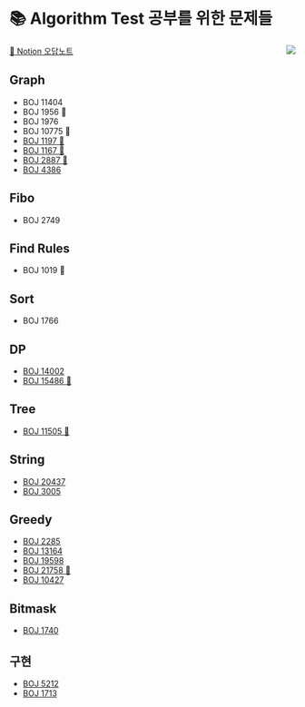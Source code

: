 # 📚 Algorithm Test 공부를 위한 문제들 

<img align='right' src="http://mazassumnida.wtf/api/v2/generate_badge?boj=kny8092">



[📓 Notion 오답노트](https://www.notion.so/061e1920a0e84ff08e28f7d8356a984c?v=620df51b7db84f0996e5decba210ee73)



## Graph
+ BOJ 11404
+ BOJ 1956 🤔
+ BOJ 1976
+ BOJ 10775 🤔
+ [BOJ 1197 🤔](https://github.com/NaayoungKwon/AlgorithmStudy/tree/main/%EB%B0%B1%EC%A4%80/Gold/1197.%E2%80%85%EC%B5%9C%EC%86%8C%E2%80%85%EC%8A%A4%ED%8C%A8%EB%8B%9D%E2%80%85%ED%8A%B8%EB%A6%AC)
+ [BOJ 1167 🤔](https://github.com/NaayoungKwon/AlgorithmStudy/tree/main/%EB%B0%B1%EC%A4%80/Gold/1167.%E2%80%85%ED%8A%B8%EB%A6%AC%EC%9D%98%E2%80%85%EC%A7%80%EB%A6%84)
+ [BOJ 2887 🤔](https://github.com/NaayoungKwon/AlgorithmStudy/tree/main/%EB%B0%B1%EC%A4%80/Platinum/2887.%E2%80%85%ED%96%89%EC%84%B1%E2%80%85%ED%84%B0%EB%84%90)
+ [BOJ 4386](https://github.com/NaayoungKwon/AlgorithmStudy/tree/main/%EB%B0%B1%EC%A4%80/Gold/4386.%E2%80%85%EB%B3%84%EC%9E%90%EB%A6%AC%E2%80%85%EB%A7%8C%EB%93%A4%EA%B8%B0)

## Fibo
+ BOJ 2749

## Find Rules
+ BOJ 1019 🤔

## Sort
+ BOJ 1766

## DP
+ [BOJ 14002](https://github.com/NaayoungKwon/AlgorithmStudy/tree/main/%EB%B0%B1%EC%A4%80/Gold/14002.%E2%80%85%EA%B0%80%EC%9E%A5%E2%80%85%EA%B8%B4%E2%80%85%EC%A6%9D%EA%B0%80%ED%95%98%EB%8A%94%E2%80%85%EB%B6%80%EB%B6%84%E2%80%85%EC%88%98%EC%97%B4%E2%80%854)
+ [BOJ 15486 🤔](https://github.com/NaayoungKwon/AlgorithmStudy/tree/main/%EB%B0%B1%EC%A4%80/Gold/15486.%E2%80%85%ED%87%B4%EC%82%AC%E2%80%852)

## Tree
+ [BOJ 11505 🤔](https://github.com/NaayoungKwon/AlgorithmStudy/tree/main/%EB%B0%B1%EC%A4%80/Gold/11505.%E2%80%85%EA%B5%AC%EA%B0%84%E2%80%85%EA%B3%B1%E2%80%85%EA%B5%AC%ED%95%98%EA%B8%B0)

## String
+ [BOJ 20437](https://github.com/NaayoungKwon/AlgorithmStudy/tree/main/%EB%B0%B1%EC%A4%80/Gold/20437.%E2%80%85%EB%AC%B8%EC%9E%90%EC%97%B4%E2%80%85%EA%B2%8C%EC%9E%84%E2%80%852)
+ [BOJ 3005](https://github.com/NaayoungKwon/AlgorithmStudy/tree/main/%EB%B0%B1%EC%A4%80/Silver/3005.%E2%80%85%ED%81%AC%EB%A1%9C%EC%8A%A4%EC%9B%8C%EB%93%9C%E2%80%85%ED%8D%BC%EC%A6%90%E2%80%85%EC%B3%90%EB%8B%A4%EB%B3%B4%EA%B8%B0)

## Greedy
+ [BOJ 2285](https://github.com/NaayoungKwon/AlgorithmStudy/tree/main/%EB%B0%B1%EC%A4%80/Gold/2285.%E2%80%85%EC%9A%B0%EC%B2%B4%EA%B5%AD)
+ [BOJ 13164](https://github.com/NaayoungKwon/AlgorithmStudy/tree/main/%EB%B0%B1%EC%A4%80/Gold/13164.%E2%80%85%ED%96%89%EB%B3%B5%E2%80%85%EC%9C%A0%EC%B9%98%EC%9B%90)
+ [BOJ 19598](https://github.com/NaayoungKwon/AlgorithmStudy/tree/main/%EB%B0%B1%EC%A4%80/Gold/19598.%E2%80%85%EC%B5%9C%EC%86%8C%E2%80%85%ED%9A%8C%EC%9D%98%EC%8B%A4%E2%80%85%EA%B0%9C%EC%88%98)
+ [BOJ 21758 🤔](https://github.com/NaayoungKwon/AlgorithmStudy/tree/main/%EB%B0%B1%EC%A4%80/Gold/21758.%E2%80%85%EA%BF%80%E2%80%85%EB%94%B0%EA%B8%B0)
+ [BOJ 10427](https://github.com/NaayoungKwon/AlgorithmStudy/tree/main/%EB%B0%B1%EC%A4%80/Gold/10427.%E2%80%85%EB%B9%9A)

## Bitmask
+ [BOJ 1740](https://github.com/NaayoungKwon/AlgorithmStudy/tree/main/%EB%B0%B1%EC%A4%80/Silver/1740.%E2%80%85%EA%B1%B0%EB%93%AD%EC%A0%9C%EA%B3%B1)

## 구현
+ [BOJ 5212](https://github.com/NaayoungKwon/AlgorithmStudy/tree/main/%EB%B0%B1%EC%A4%80/Silver/5212.%E2%80%85%EC%A7%80%EA%B5%AC%E2%80%85%EC%98%A8%EB%82%9C%ED%99%94)
+ [BOJ 1713](https://github.com/NaayoungKwon/AlgorithmStudy/tree/main/%EB%B0%B1%EC%A4%80/Silver/1713.%E2%80%85%ED%9B%84%EB%B3%B4%E2%80%85%EC%B6%94%EC%B2%9C%ED%95%98%EA%B8%B0)

